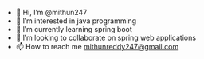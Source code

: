 - 👋 Hi, I’m @mithun247
- 👀 I’m interested in java programming
- 🌱 I’m currently learning spring boot
- 💞️ I’m looking to collaborate on spring web applications
- 📫 How to reach me mithunreddy247@gmail.com

<!---
mithun247/mithun247 is a ✨ special ✨ repository because its `README.md` (this file) appears on your GitHub profile.
You can click the Preview link to take a look at your changes.
--->

